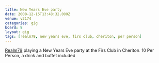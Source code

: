 ```yaml
---
title: New Years Eve party
date: 2008-12-15T13:48:32.000Z
venue: v2174
categories: gig
board: 8
layout: gig
tags: [realm79, new years eve, firs club, cheriton, per person]
---
```

<a href="/wiki/realm79">Realm79</a> playing a New Years Eve party at the Firs Club in Cheriton. 10 Per Person, a drink and buffet included